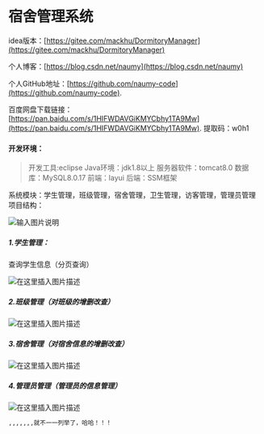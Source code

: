 
# 宿舍管理系统
idea版本：[https://gitee.com/mackhu/DormitoryManager](https://gitee.com/mackhu/DormitoryManager)

个人博客：[https://blog.csdn.net/naumy](https://blog.csdn.net/naumy)

个人GitHub地址：[https://github.com/naumy-code](https://github.com/naumy-code).

百度网盘下载链接：  [https://pan.baidu.com/s/1HIFWDAVGiKMYCbhy1TA9Mw](https://pan.baidu.com/s/1HIFWDAVGiKMYCbhy1TA9Mw).
提取码：w0h1
#### 开发环境：

> 开发工具:eclipse Java环境：jdk1.8以上 服务器软件：tomcat8.0 数据库：MySQL8.0.17
> 前端：layui 后端：SSM框架

系统模块：学生管理，班级管理，宿舍管理，卫生管理，访客管理，管理员管理
项目结构：

![输入图片说明](https://images.gitee.com/uploads/images/2020/0703/222028_4d9f7886_7347710.png "屏幕截图.png")

##### 1.学生管理：
查询学生信息（分页查询）

![在这里插入图片描述](https://images.gitee.com/uploads/images/2020/0703/222028_1bfb9a46_7347710.jpeg)

##### 2.班级管理（对班级的增删改查）
![在这里插入图片描述](https://images.gitee.com/uploads/images/2020/0703/222028_5f2b8019_7347710.jpeg)

##### 3.宿舍管理（对宿舍信息的增删改查）

![在这里插入图片描述](https://images.gitee.com/uploads/images/2020/0703/222028_8e70367b_7347710.jpeg)

##### 4.管理员管理（管理员的信息管理）

![在这里插入图片描述](https://images.gitee.com/uploads/images/2020/0703/222028_68e4bc21_7347710.jpeg)

```bash
,,,,,,,就不一一列举了，哈哈！！！
```
